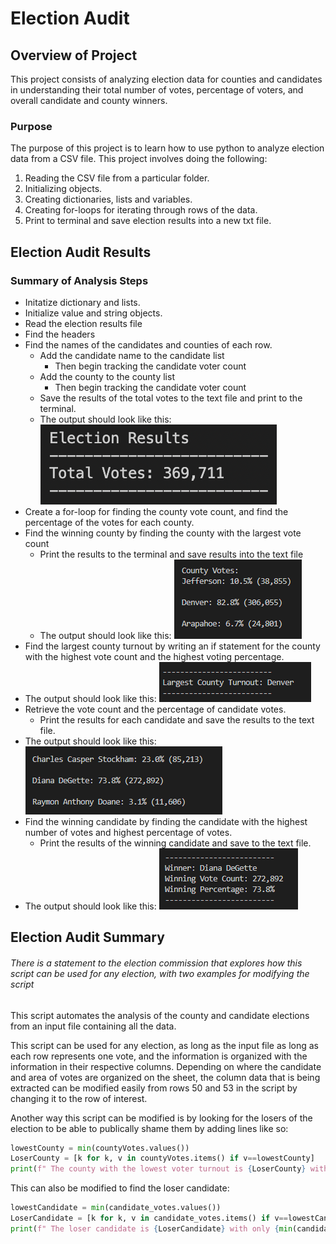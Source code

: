# Election Audit

## Overview of Project

This project consists of analyzing election data for counties and candidates in understanding their total number of votes, percentage of voters, and overall candidate and county winners.

### Purpose

The purpose of this project is to learn how to use python to analyze election data from a CSV file. This project involves doing the following:

1. Reading the CSV file from a particular folder.
2. Initializing objects.
3. Creating dictionaries, lists and variables.
4. Creating for-loops for iterating through rows of the data.
5. Print to terminal and save election results into a new txt file.

## Election Audit Results

### Summary of Analysis Steps

- Initatize dictionary and lists.
- Initialize value and string objects.
- Read the election results file
- Find the headers
- Find the names of the candidates and counties of each row.
    - Add the candidate name to the candidate list
        - Then begin tracking the candidate voter count
    - Add the county to the county list
        - Then begin tracking the candidate voter count  
    - Save the results of the total votes to the text file and print to the terminal. 
    - The output should look like this:
![Total voting Result](https://github.com/jennymvo/Election_Analysis/blob/main/images/Screen%20Shot%202022-09-28%20at%2011.43.42%20AM.png?raw=true)
- Create a for-loop for finding the county vote count, and find the percentage of the votes for each county.
- Find the winning county by finding the county with the largest vote count
    - Print the results to the terminal and save results into the text file
    - The output should look like this:
![County Votes](https://github.com/jennymvo/Election_Analysis/blob/main/images/county_votes.png?raw=true)
- Find the largest county turnout by writing an if statement for the county with the highest vote count and the highest voting percentage.
- The output should look like this:
![Largest County Turnout](https://github.com/jennymvo/Election_Analysis/blob/main/images/largest_county_turnout.png?raw=true)
- Retrieve the vote count and the percentage of candidate votes.
    - Print the results for each candidate and save the results to the text file.
- The output should look like this:
![Results of the voting distribution for candidates](https://github.com/jennymvo/Election_Analysis/blob/main/images/candidates.png?raw=true)
- Find the winning candidate by finding the candidate with the highest number of votes and highest percentage of votes.
    - Print the results of the winning candidate and save to the text file.
- The output should look like this:
![Winning Candidate Results](https://github.com/jennymvo/Election_Analysis/blob/main/images/winningcandidate.png?raw=true)

## Election Audit Summary

###### There is a statement to the election commission that explores how this script can be used for any election, with two examples for modifying the script

This script automates the analysis of the county and candidate elections from an input file containing all the data. 

This script can be used for any election, as long as the input file as long as each row represents one vote, and the information is organized with the information in their respective columns. Depending on where the candidate and area of votes are organized on the sheet, the column data that is being extracted can be modified easily from rows 50 and 53 in the script by changing it to the row of interest. 

Another way this script can be modified is by looking for the losers of the election to be able to publically shame them by adding lines like so:

```python
lowestCounty = min(countyVotes.values())
LoserCounty = [k for k, v in countyVotes.items() if v==lowestCounty]
print(f" The county with the lowest voter turnout is {LoserCounty} with only {min(countyVotes.values())} votes")
```

This can also be modified to find the loser candidate:

```python
lowestCandidate = min(candidate_votes.values())
LoserCandidate = [k for k, v in candidate_votes.items() if v==lowestCandidate]
print(f" The loser candidate is {LoserCandidate} with only {min(candidate_votes.values())} votes")
```
